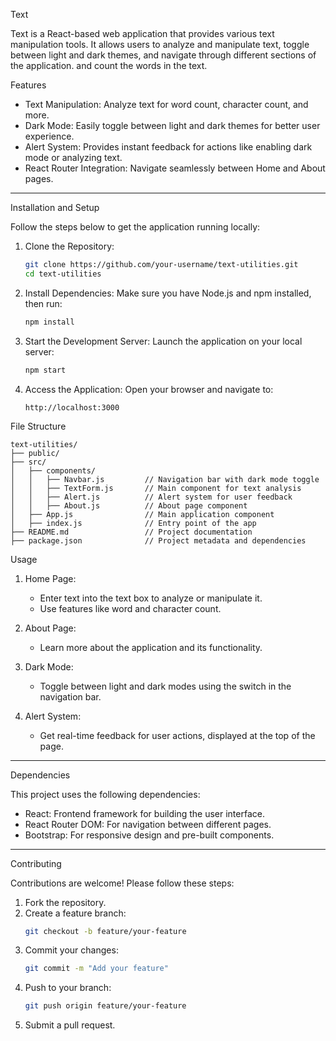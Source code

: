 
 Text 

Text is a React-based web application that provides various text manipulation tools. It allows users to analyze and manipulate text, toggle between light and dark themes, and navigate through different sections of the application. and count the words in the text.

 Features

- Text Manipulation: Analyze text for word count, character count, and more.
- Dark Mode: Easily toggle between light and dark themes for better user experience.
- Alert System: Provides instant feedback for actions like enabling dark mode or analyzing text.
- React Router Integration: Navigate seamlessly between Home and About pages.

---

 Installation and Setup

Follow the steps below to get the application running locally:

1. Clone the Repository:
   ```bash
   git clone https://github.com/your-username/text-utilities.git
   cd text-utilities
   ```

2. Install Dependencies:
   Make sure you have Node.js and npm installed, then run:
   ```bash
   npm install
   ```

3. Start the Development Server:
   Launch the application on your local server:
   ```bash
   npm start
   ```

4. Access the Application:
   Open your browser and navigate to:
   ```
   http://localhost:3000
   ```



 File Structure

```
text-utilities/
├── public/
├── src/
│   ├── components/
│   │   ├── Navbar.js         // Navigation bar with dark mode toggle
│   │   ├── TextForm.js       // Main component for text analysis
│   │   ├── Alert.js          // Alert system for user feedback
│   │   ├── About.js          // About page component
│   ├── App.js                // Main application component
│   ├── index.js              // Entry point of the app
├── README.md                 // Project documentation
├── package.json              // Project metadata and dependencies
```



 Usage

1. Home Page:
   - Enter text into the text box to analyze or manipulate it.
   - Use features like word and character count.
   
2. About Page:
   - Learn more about the application and its functionality.

3. Dark Mode:
   - Toggle between light and dark modes using the switch in the navigation bar.

4. Alert System:
   - Get real-time feedback for user actions, displayed at the top of the page.

---

 Dependencies

This project uses the following dependencies:

- React: Frontend framework for building the user interface.
- React Router DOM: For navigation between different pages.
- Bootstrap: For responsive design and pre-built components.

---

 Contributing

Contributions are welcome! Please follow these steps:

1. Fork the repository.
2. Create a feature branch:
   ```bash
   git checkout -b feature/your-feature
   ```
3. Commit your changes:
   ```bash
   git commit -m "Add your feature"
   ```
4. Push to your branch:
   ```bash
   git push origin feature/your-feature
   ```
5. Submit a pull request.

